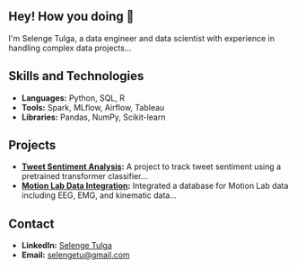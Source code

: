 ## Hey! How you doing 👋
I'm Selenge Tulga, a data engineer and data scientist with experience in handling complex data projects...

## Skills and Technologies
- **Languages:** Python, SQL, R
- **Tools:** Spark, MLflow, Airflow, Tableau
- **Libraries:** Pandas, NumPy, Scikit-learn

## Projects
- **[Tweet Sentiment Analysis](https://github.com/selengetu/tweet-sentiment-analysis):** A project to track tweet sentiment using a pretrained transformer classifier...
- **[Motion Lab Data Integration](https://github.com/selengetu/motion-lab-data-integration):** Integrated a database for Motion Lab data including EEG, EMG, and kinematic data...

## Contact
- **LinkedIn:** [Selenge Tulga](https://www.linkedin.com/in/selenge-tulga/)
- **Email:** selengetu@gmail.com


<!--
**selengetu/selengetu** is a ✨ _special_ ✨ repository because its `README.md` (this file) appears on your GitHub profile.
![GitHub followers](https://img.shields.io/github/followers/username?style=social)
![LinkedIn](https://img.shields.io/badge/-LinkedIn-blue?style=flat&logo=linkedin&logoColor=white&link=https://www.linkedin.com/in/username/)
Here are some ideas to get you started:

- 🔭 I’m currently working on ...
- 🌱 I’m currently learning ...
- 👯 I’m looking to collaborate on ...
- 🤔 I’m looking for help with ...
- 💬 Ask me about ...
- 📫 How to reach me: ...
- 😄 Pronouns: ...
- ⚡ Fun fact: ...
-->
